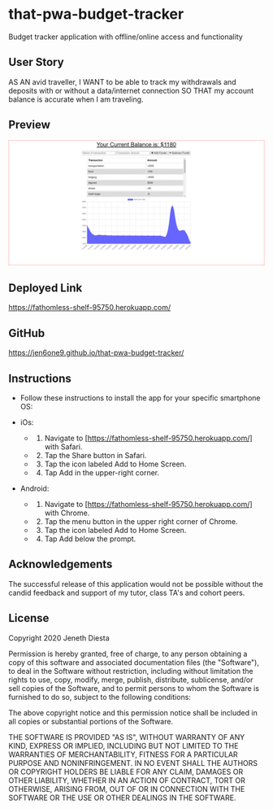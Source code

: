 # that-pwa-budget-tracker
Budget tracker application with offline/online access and functionality

## User Story
AS AN avid traveller, I WANT to be able to track my withdrawals and deposits with or without a data/internet connection SO THAT my account balance is accurate when I am traveling. 

## Preview
![alt-text](budget.GIF)

## Deployed Link
https://fathomless-shelf-95750.herokuapp.com/

## GitHub

https://jen6one9.github.io/that-pwa-budget-tracker/

## Instructions

* Follow these instructions to install the app for your specific smartphone OS:

* iOs:

  * 1. Navigate to [https://fathomless-shelf-95750.herokuapp.com/] with Safari.

  * 2. Tap the Share button in Safari.

  * 3. Tap the icon labeled Add to Home Screen.

  * 4. Tap Add in the upper-right corner.



* Android:

  * 1. Navigate to [https://fathomless-shelf-95750.herokuapp.com/] with Chrome.

  * 2. Tap the menu button in the upper right corner of Chrome.

  * 3. Tap the icon labeled Add to Home Screen.

  * 4. Tap Add below the prompt.


## Acknowledgements
The successful release of this application would not be possible without the candid feedback and support of my tutor, class TA's and cohort peers. 

## License 
Copyright 2020 Jeneth Diesta

Permission is hereby granted, free of charge, to any person obtaining a copy of this software and associated documentation files (the "Software"), to deal in the Software without restriction, including without limitation the rights to use, copy, modify, merge, publish, distribute, sublicense, and/or sell copies of the Software, and to permit persons to whom the Software is furnished to do so, subject to the following conditions:

The above copyright notice and this permission notice shall be included in all copies or substantial portions of the Software.

THE SOFTWARE IS PROVIDED "AS IS", WITHOUT WARRANTY OF ANY KIND, EXPRESS OR IMPLIED, INCLUDING BUT NOT LIMITED TO THE WARRANTIES OF MERCHANTABILITY, FITNESS FOR A PARTICULAR PURPOSE AND NONINFRINGEMENT. IN NO EVENT SHALL THE AUTHORS OR COPYRIGHT HOLDERS BE LIABLE FOR ANY CLAIM, DAMAGES OR OTHER LIABILITY, WHETHER IN AN ACTION OF CONTRACT, TORT OR OTHERWISE, ARISING FROM, OUT OF OR IN CONNECTION WITH THE SOFTWARE OR THE USE OR OTHER DEALINGS IN THE SOFTWARE.
